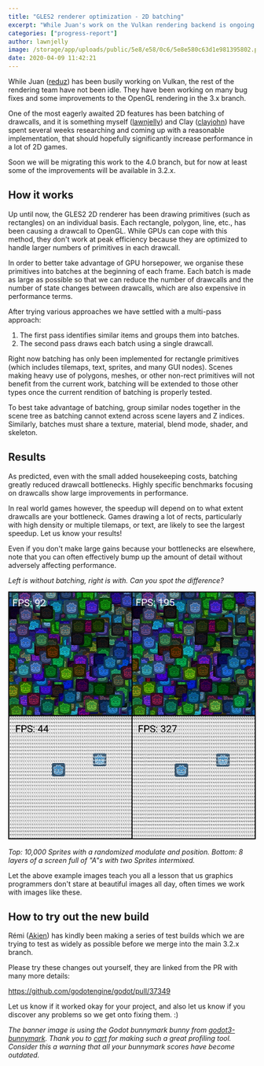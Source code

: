 ```yaml
---
title: "GLES2 renderer optimization - 2D batching"
excerpt: "While Juan's work on the Vulkan rendering backend is ongoing in the master branch, the rest of the rendering team have not been idle. They have been working on many bug fixes and some improvements to the OpenGL rendering in the 3.x branch, and one of the most awaited is the addition of batching of 2D primitives in the GLES2 renderer, which should significantly increase performance in a lot of 2D games."
categories: ["progress-report"]
author: lawnjelly
image: /storage/app/uploads/public/5e8/e58/0c6/5e8e580c63d1e981395802.png
date: 2020-04-09 11:42:21
---
```


While Juan ([reduz](https://github.com/reduz)) has been busily working on Vulkan, the rest of the rendering team have not been idle. They have been working on many bug fixes and some improvements to the OpenGL rendering in the 3.x branch.

One of the most eagerly awaited 2D features has been batching of drawcalls, and it is something myself ([lawnjelly](https://github.com/lawnjelly)) and Clay ([clayjohn](https://github.com/clayjohn)) have spent several weeks researching and coming up with a reasonable implementation, that should hopefully significantly increase performance in a lot of 2D games.

Soon we will be migrating this work to the 4.0 branch, but for now at least some of the improvements will be available in 3.2.x.

## How it works

Up until now, the GLES2 2D renderer has been drawing primitives (such as rectangles) on an individual basis. Each rectangle, polygon, line, etc., has been causing a drawcall to OpenGL. While GPUs can cope with this method, they don't work at peak efficiency because they are optimized to handle larger numbers of primitives in each drawcall.

In order to better take advantage of GPU horsepower, we organise these primitives into batches at the beginning of each frame. Each batch is made as large as possible so that we can reduce the number of drawcalls and the number of state changes between drawcalls, which are also expensive in performance terms.

After trying various approaches we have settled with a multi-pass approach:
1. The first pass identifies similar items and groups them into batches.
2. The second pass draws each batch using a single drawcall.

Right now batching has only been implemented for rectangle primitives (which includes tilemaps, text, sprites, and many GUI nodes). Scenes making heavy use of polygons, meshes, or other non-rect primitives will not benefit from the current work, batching will be extended to those other types once the current rendition of batching is properly tested.

To best take advantage of batching, group similar nodes together in the scene tree as batching cannot extend across scene layers and Z indices. Similarly, batches must share a texture, material, blend mode, shader, and skeleton.

## Results

As predicted, even with the small added housekeeping costs, batching greatly reduced drawcall bottlenecks. Highly specific benchmarks focusing on drawcalls show large improvements in performance.

In real world games however, the speedup will depend on to what extent drawcalls are your bottleneck. Games drawing a lot of rects, particularly with high density or multiple tilemaps, or text, are likely to see the largest speedup. Let us know your results!

Even if you don't make large gains because your bottlenecks are elsewhere, note that you can often effectively bump up the amount of detail without adversely affecting performance.

*Left is without batching, right is with. Can you spot the difference?*

![Benchmarks with and without batching](/storage/app/uploads/public/5e8/e4f/660/5e8e4f660d679955685206.jpg)

*Top: 10,000 Sprites with a randomized modulate and position.*
*Bottom: 8 layers of a screen full of "A"s with two Sprites intermixed.*

Let the above example images teach you all a lesson that us graphics programmers don't stare at beautiful images all day, often times we work with images like these.

## How to try out the new build

Rémi ([Akien](https://github.com/akien-mga)) has kindly been making a series of test builds which we are trying to test as widely as possible before we merge into the main 3.2.x branch.

Please try these changes out yourself, they are linked from the PR with many more details:

https://github.com/godotengine/godot/pull/37349

Let us know if it worked okay for your project, and also let us know if you discover any problems so we get onto fixing them. :)

*The banner image is using the Godot bunnymark bunny from [godot3-bunnymark](https://github.com/cart/godot3-bunnymark). Thank you to [cart](https://github.com/cart) for making such a great profiling tool. Consider this a warning that all your bunnymark scores have become outdated.*
